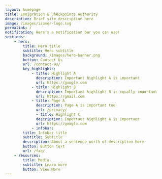 ```yaml
---
layout: homepage
title: Immigration & Checkpoints Authority
description: Brief site description here
image: /images/isomer-logo.svg
permalink: /
notification: Here's a notification bar you can use!
sections:
    - hero:
        title: Hero title
        subtitle: Hero subtitle
        background: /images/hero-banner.png
        button: Contact Us
        url: /contact-us/
        key_highlights:
            - title: Highlight A
              description: Important highlight A is important
              url: https://google.com
            - title: Highlight B
              description: Important highlight B is equally important
              url: https://gmail.com
            - title: Page A
              description: Page A is important too
              url: /privacy/
              - title: Highlight C
              description: Important highlight A is important
              url: https://google.com
            - infobar:
        title: Infobar title
        subtitle: Subtitle
        description: About a sentence worth of description here
        button: Button text
        url: /faq/
    - resources:
        title: Media
        subtitle: Learn more
        button: View More
---
```

